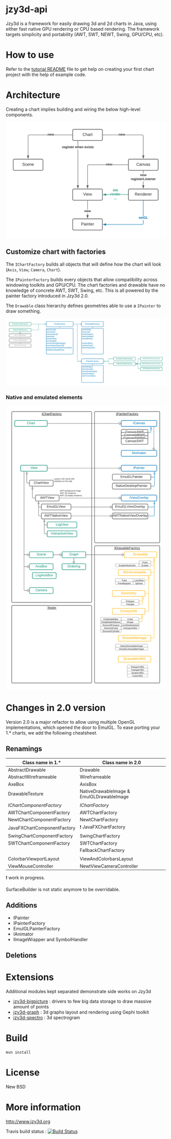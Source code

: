 jzy3d-api
=========

Jzy3d is a framework for easily drawing 3d and 2d charts in Java, using either fast native GPU rendering or CPU based rendering. The framework targets simplicity and portability (AWT, SWT, NEWT, Swing, GPU/CPU, etc).


# How to use

Refer to the [tutorial README](jzy3d-tutorials/README.md) file to get help on creating your first chart project with the help of example code.

# Architecture

Creating a chart implies building and wiring the below high-level components.

<img src="doc/Components.png"/>


## Customize chart with factories

The ```IChartFactory``` builds all objects that will define how the chart will look (```Axis```, ```View```, ```Camera```, ```Chart```).

The ```IPainterFactory``` builds every objects that allow compatibility across windowing toolkits and GPU/CPU. The chart factories and drawable have no knowledge of concrete AWT, SWT, Swing, etc. This is all powered by the painter factory introduced in Jzy3d 2.0.

The ```Drawable``` class hierarchy defines geometries able to use a ```IPainter``` to draw something.


<img src="doc/Factories.png"/>


### Native and emulated elements

<img src="doc/Interop.png"/>



# Changes in 2.0 version

Version 2.0 is a major refactor to allow using multiple OpenGL implementations, which opened the door to EmulGL. To ease porting your 1.* charts, we add the following cheatsheet.

## Renamings

| Class name in 1.* | Class name in 2.0 |
|-------------------|-------------------|
| AbstractDrawable | Drawable |
| AbstractWireframeable | Wireframeable |
| AxeBox | AxisBox |
| DrawableTexture | NativeDrawableImage & EmulGLDrawableImage |
|||
| _IChartComponentFactory_ | _IChartFactory_ |
| AWTChartComponentFactory | AWTChartFactory |
| NewtChartComponentFactory | NewtChartFactory |
| JavaFXChartComponentFactory | :exclamation: JavaFXChartFactory |
| SwingChartComponentFactory | SwingChartFactory |
| SWTChartComponentFactory | SWTChartFactory |
|  | FallbackChartFactory |
|||
| ColorbarViewportLayout | ViewAndColorbarsLayout |
| ViewMouseController | NewtViewCameraController |

:exclamation: work in progress.

SurfaceBuilder is not static anymore to be overridable.


## Additions

* IPainter
* IPainterFactory
* EmulGLPainterFactory
* IAnimator
* IImageWrapper and SymbolHandler


## Deletions


# Extensions

Additional modules kept separated demonstrate side works on Jzy3d
- <a href="https://github.com/jzy3d/bigpicture">jzy3d-bigpicture</a> : drivers to few big data storage to draw massive amount of points
- <a href="https://github.com/jzy3d/jzy3d-graphs">jzy3d-graph</a> : 3d graphs layout and rendering using Gephi toolkit
- <a href="https://github.com/jzy3d/jzy3d-spectro">jzy3d-spectro</a> : 3d spectrogram






# Build

```
mvn install
```

# License

New BSD

# More information

http://www.jzy3d.org

Travis build status : [![Build Status](https://travis-ci.org/jzy3d/jzy3d-api.svg?branch=master)](https://travis-ci.org/jzy3d/jzy3d-api)
